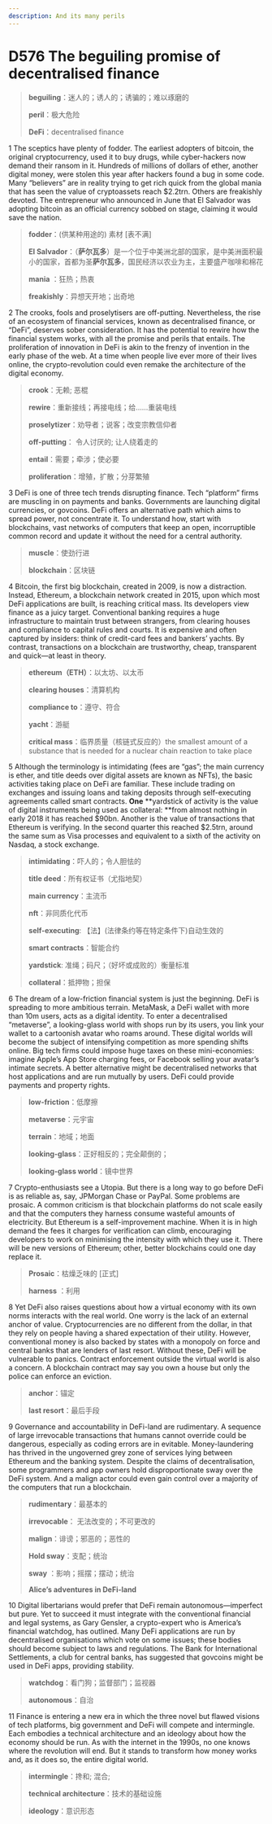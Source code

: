 ```yaml
---
description: And its many perils
---
```


# D576 The beguiling promise of decentralised finance
> **beguiling**：迷人的；诱人的；诱骗的；难以琢磨的
 > 
> **peril**：极大危险
 > 
> **DeFi**：decentralised finance
 > 

1 The sceptics have plenty of fodder. The earliest adopters of bitcoin, the original cryptocurrency, used it to buy drugs, while cyber-hackers now demand their ransom in it. Hundreds of millions of dollars of ether, another digital money, were stolen this year after hackers found a bug in some code. Many “believers” are in reality trying to get rich quick from the global mania that has seen the value of cryptoassets reach $2.2trn. Others are freakishly devoted. The entrepreneur who announced in June that El Salvador was adopting bitcoin as an official currency sobbed on stage, claiming it would save the nation.

> **fodder**：(供某种用途的) 素材 [表不满]
>
> **El Salvador**：（**萨尔瓦多**）是一个位于中美洲北部的国家，是中美洲面积最小的国家，首都为圣**萨尔瓦多**，国民经济以农业为主，主要盛产咖啡和棉花
>
> **mania** ：狂热；热衷
>
> **freakishly**：异想天开地；出奇地
>

2 The crooks, fools and proselytisers are off-putting. Nevertheless, the rise of an ecosystem of financial services, known as decentralised finance, or “DeFi”, deserves sober consideration. It has the potential to rewire how the financial system works, with all the promise and perils that entails. The proliferation of innovation in DeFi is akin to the frenzy of invention in the early phase of the web. At a time when people live ever more of their lives online, the crypto-revolution could even remake the architecture of the digital economy.

> **crook**：无赖; 恶棍
>
> **rewire**：重新接线；再接电线；给……重装电线
>
> **proselytizer**：劝导者；说客；改变宗教信仰者
>
> **off-putting**： 令人讨厌的; 让人绕着走的
>
> **entail**：需要；牵涉；使必要
>
> **proliferation**：增殖，扩散；分芽繁殖
>

3 DeFi is one of three tech trends disrupting finance. Tech “platform” firms are muscling in on payments and banks. Governments are launching digital currencies, or govcoins. DeFi offers an alternative path which aims to spread power, not concentrate it. To understand how, start with blockchains, vast networks of computers that keep an open, incorruptible common record and update it without the need for a central authority.

> **muscle**：使劲行进
>
> **blockchain**：区块链
>

4 Bitcoin, the first big blockchain, created in 2009, is now a distraction. Instead, Ethereum, a blockchain network created in 2015, upon which most DeFi applications are built, is reaching critical mass. Its developers view finance as a juicy target. Conventional banking requires a huge infrastructure to maintain trust between strangers, from clearing houses and compliance to capital rules and courts. It is expensive and often captured by insiders: think of credit-card fees and bankers’ yachts. By contrast, transactions on a blockchain are trustworthy, cheap, transparent and quick—at least in theory.

> **ethereum（ETH）**：以太坊、以太币
>
> **clearing houses**：清算机构
>
> **compliance to**：遵守、符合
>
> **yacht**：游艇
>
> **critical mass**：临界质量（核链式反应的）the smallest amount of a substance that is needed for a nuclear chain reaction to take place
>

5 Although the terminology is intimidating (fees are “gas”; the main currency is ether, and title deeds over digital assets are known as NFTs), the basic activities taking place on DeFi are familiar. These include trading on exchanges and issuing loans and taking deposits through self-executing agreements called smart contracts. **One** **yardstick of activity is the value of digital instruments being used as collateral: **from almost nothing in early 2018 it has reached $90bn. Another is the value of transactions that Ethereum is verifying. In the second quarter this reached $2.5trn, around the same sum as Visa processes and equivalent to a sixth of the activity on Nasdaq, a stock exchange.

> **intimidating**：吓人的；令人胆怯的
>
> **title deed**：所有权证书（尤指地契）
>
> **main currency**：主流币
>
> **nft**：非同质化代币
>
> **self-executing**: 【法】(法律条约等在特定条件下)自动生效的
>
> **smart contracts**：智能合约
>
> **yardstick**: 准绳；码尺；（好坏或成败的）衡量标准
>
> **collateral**：抵押物；担保
>

6 The dream of a low-friction financial system is just the beginning. DeFi is spreading to more ambitious terrain. MetaMask, a DeFi wallet with more than 10m users, acts as a digital identity. To enter a decentralised “metaverse”, a looking-glass world with shops run by its users, you link your wallet to a cartoonish avatar who roams around. These digital worlds will become the subject of intensifying competition as more spending shifts online. Big tech firms could impose huge taxes on these mini-economies: imagine Apple’s App Store charging fees, or Facebook selling your avatar’s intimate secrets. A better alternative might be decentralised networks that host applications and are run mutually by users. DeFi could provide payments and property rights.

> **low-friction**：低摩擦
>
> **metaverse**：元宇宙
>
> **terrain**：地域；地面
>
> **looking-glass**：正好相反的；完全颠倒的；
>
> **looking-glass world**：镜中世界
>

7 Crypto-enthusiasts see a Utopia. But there is a long way to go before DeFi is as reliable as, say, JPMorgan Chase or PayPal. Some problems are prosaic. A common criticism is that blockchain platforms do not scale easily and that the computers they harness consume wasteful amounts of electricity. But Ethereum is a self-improvement machine. When it is in high demand the fees it charges for verification can climb, encouraging developers to work on minimising the intensity with which they use it. There will be new versions of Ethereum; other, better blockchains could one day replace it.

> **Prosaic**：枯燥乏味的 [正式]
>
> **harness** ：利用
>

8 Yet DeFi also raises questions about how a virtual economy with its own norms interacts with the real world. One worry is the lack of an external anchor of value. Cryptocurrencies are no different from the dollar, in that they rely on people having a shared expectation of their utility. However, conventional money is also backed by states with a monopoly on force and central banks that are lenders of last resort. Without these, DeFi will be vulnerable to panics. Contract enforcement outside the virtual world is also a concern. A blockchain contract may say you own a house but only the police can enforce an eviction.

> **anchor**：锚定
>
> **last resort**：最后手段
>

9 Governance and accountability in DeFi-land are rudimentary. A sequence of large irrevocable transactions that humans cannot override could be dangerous, especially as coding errors are in  evitable. Money-laundering has thrived in the ungoverned grey zone of services lying between Ethereum and the banking system. Despite the claims of decentralisation, some programmers and app owners hold disproportionate sway over the DeFi system. And a malign actor could even gain control over a majority of the computers that run a blockchain.

> **rudimentary**：最基本的
>
> **irrevocable**： 无法改变的；不可更改的
>
> **malign**：诽谤；邪恶的；恶性的
>
> **Hold sway**：支配；统治
>
> **sway** ：影响；摇摆；摆动；统治
>
> **Alice’s adventures in DeFi-land**
>

10 Digital libertarians would prefer that DeFi remain autonomous—imperfect but pure. Yet to succeed it must integrate with the conventional financial and legal systems, as Gary Gensler, a crypto-expert who is America’s financial watchdog, has outlined. Many DeFi applications are run by decentralised organisations which vote on some issues; these bodies should become subject to laws and regulations. The Bank for International Settlements, a club for central banks, has suggested that govcoins might be used in DeFi apps, providing stability.

> **watchdog**：看门狗；监督部门；监视器
>
> **autonomous**：自治
>

11 Finance is entering a new era in which the three novel but flawed visions of tech platforms, big government and DeFi will compete and intermingle. Each embodies a technical architecture and an ideology about how the economy should be run. As with the internet in the 1990s, no one knows where the revolution will end. But it stands to transform how money works and, as it does so, the entire digital world.

> **intermingle**：搀和; 混合;
>
> **technical architecture**：技术的基础设施
>
> **ideology**：意识形态
>

